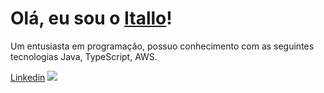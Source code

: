 # Olá, eu sou o [Itallo](https://github.com/Itallodavid)!
Um entusiasta em programação, possuo conhecimento com as seguintes tecnologias Java, TypeScript, AWS.

[Linkedin](https://www.linkedin.com/in/itallodavid/)
![](https://github.com/Itallodavid/Itallodavid/blob/main/assests/icons8-javascript.svg?raw=true)